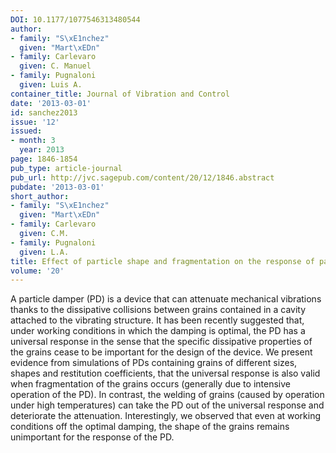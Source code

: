 ```yaml
---
DOI: 10.1177/1077546313480544
author:
- family: "S\xE1nchez"
  given: "Mart\xEDn"
- family: Carlevaro
  given: C. Manuel
- family: Pugnaloni
  given: Luis A.
container_title: Journal of Vibration and Control
date: '2013-03-01'
id: sanchez2013
issue: '12'
issued:
- month: 3
  year: 2013
page: 1846-1854
pub_type: article-journal
pub_url: http://jvc.sagepub.com/content/20/12/1846.abstract
pubdate: '2013-03-01'
short_author:
- family: "S\xE1nchez"
  given: "Mart\xEDn"
- family: Carlevaro
  given: C.M.
- family: Pugnaloni
  given: L.A.
title: Effect of particle shape and fragmentation on the response of particle dampers
volume: '20'
---
```

A particle damper (PD) is a device that can attenuate mechanical vibrations thanks to the dissipative collisions between grains contained in a cavity attached to the vibrating structure. It has been recently suggested that, under working conditions in which the damping is optimal, the PD has a universal response in the sense that the specific dissipative properties of the grains cease to be important for the design of the device. We present evidence from simulations of PDs containing grains of different sizes, shapes and restitution coefficients, that the universal response is also valid when fragmentation of the grains occurs (generally due to intensive operation of the PD). In contrast, the welding of grains (caused by operation under high temperatures) can take the PD out of the universal response and deteriorate the attenuation. Interestingly, we observed that even at working conditions off the optimal damping, the shape of the grains remains unimportant for the response of the PD.
